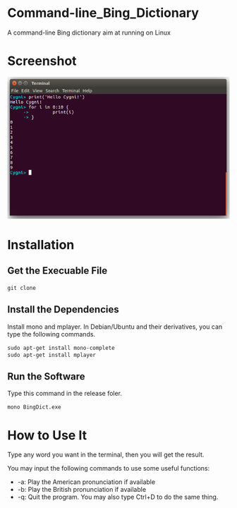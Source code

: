 # Command-line_Bing_Dictionary
A command-line Bing dictionary aim at running on Linux

# Screenshot
![image](https://github.com/JasonHe0727/Cygni/blob/master/Screenshots/Cygni_Screen_shot1.png)
# Installation
## Get the Execuable File
```
git clone 
```
## Install the Dependencies
Install mono and mplayer. In Debian/Ubuntu and their derivatives, you can type the following commands.

```
sudo apt-get install mono-complete
sudo apt-get install mplayer
```

## Run the Software
Type this command in the release foler.
```
mono BingDict.exe
```
# How to Use It
Type any word you want in the terminal, then you will get the result.

You may input the following commands to use some useful functions:
- -a: Play the American pronunciation if available
- -b: Play the British pronunciation if available
- -q: Quit the program. You may also type Ctrl+D to do the same thing.
